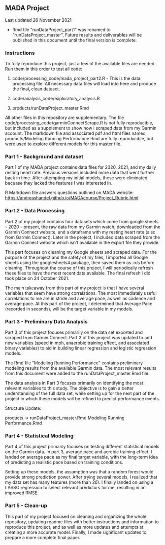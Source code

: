 ## MADA Project

Last updated 26 November 2021
* Rmd file "runDataProject_part1" was renamed to "runDataProject_master". Future results and deliverables will be published in this document until the final version is complete.

### Instructions

To fully reproduce this project, just a few of the available files are needed. Run them in this order to test all code:

1) code/processing_code/mada_project_part2.R - This is the data processing file. All necessary data files will load into here and produce the final, clean dataset. 

2) code/analysis_code/exploratory_analysis.R

3) products/runDataProject_master.Rmd

All other files in this repository are supplementary. The file code/processing_code/garminConnectScrape.R is not fully reproducible, but included as a supplement to show how I scraped data from my Garmin account. The markdown file and associated pdf and html files named products/Modeling Running Performance.Rmd are fully reproducible, but were used to explore different models for this master file.

### Part 1 - Background and dataset

Part 1 of my MADA project contains data files for 2020, 2021, and my daily resting heart rate. Previous versions included more data that went further back in time. After attempting my initial models, these were eliminated becuase they lacked the features I was interested in.

R Markdown file answers questions outlined on MADA website: https://andreashandel.github.io/MADAcourse/Project_Rubric.html

### Part 2 - Data Processing

Part 2 of my project contains four datasets which come from google sheets - 2020 - present, the raw data from my Garmin watch, downloaded from the Garmin Connect website, and a dataframe with my resting heart rate (also from Garmin Connect). Later in the project, I included data scraped from the Garmin Connect website which isn't available in the export file they provide.

This part focuses on cleaning my Google sheets and scraped data. For the purpose of the project and the safety of my files, I imported all Google sheets using the googlesheets4 package, then saved them as .rds before cleaning. Throughout the course of this project, I will periodically refresh these files to have the most recent data available. The final refresh I did took place on 24 October 2021. 

The main takeaway from this part of my project is that I have several variables that seem have strong correlations. The most immediately useful correlations to me are in stride and average pace, as well as cadence and average pace. At this part of the project, I determined that Average Pace (recorded in seconds), will be the target variable in my models.


### Part 3 - Preliminary Data Analysis

Part 3 of this project focuses primarily on the data set exported and scraped from Garmin Connect. Part 2 of this project was updated to add new variables (speed in mph, anaerobic training effect, and associated binary variables) to aid in building linear regression and logistic regression models. 

The Rmd file "Modeling Running Performance" contains preliminary modeling results from the available Garmin data. The most relevant results from this document were added to the runDataProject_master.Rmd file. 

The data analysis in Part 3 focuses primarily on identifying the most relevant variables to this study. The objective is to gain a better understanding of the full data set, while setting up for the next part of the project in which these models will be refined to predict performance events. 

Structure Update:

products ->
runDataProject_master.Rmd
Modeling Running Performance.Rmd

### Part 4 - Statistical Modeling

Part 4 of this project primarily focuses on testing different statistical models on the Garmin data. In part 3, average pace and aerobic training effect. I landed on average pace as my final target variable, with the long-term idea of predicting a realistic pace based on training conditions. 

Setting up these models, the assumption was that a random forest would provide strong prediction power. After trying several models, I realized that my data set has many features (more than 20). I finally landed on using a LASSO regression to select relevant predictors for me, resulting in an improved RMSE. 

### Part 5 - Clean-up

This part of my project focused on cleaning and organizing the whole repository, updating readme files with better instructions and information to reproduce this project, and as well as more updates and attempts at creating a more accurate model. Finally, I made significant updates to prepare a more complete final paper. 
